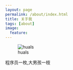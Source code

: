 ```yaml
---
layout: page
permalink: /about/index.html
title: 关于我
tags: [about]
image:
  feature: 
---
```

<figure>
  <img src="{{ site.url }}/images/moe.png" alt="huals">
  <figcaption>huals</figcaption>
</figure>

<div class="alert alert-success" role="alert">
    程序员一枚,大男孩一枝
</div>
